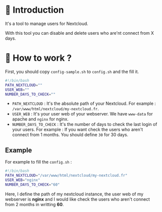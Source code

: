 # 🎯 Introduction

It's a tool to manage users for Nextcloud.

With this tool you can disable and delete users who are'nt connect from X days.

# 🔨 How to work ?

First, you should copy `config-sample.sh` to `config.sh` and the fill it.

```bash
#!/bin/bash
PATH_NEXTCLOUD=""
USER_WEB=""
NUMBER_DAYS_TO_CHECK=""
```

- `PATH_NEXTCLOUD` : It's the absolute path of your Nextcloud. For example : `/var/www/html/nextcloud/my-nextcloud.fr`.
- `USER_WEB` : It's your user web of your webserver. We have `www-data` for apache and `nginx` for nginx.
- `NUMBER_DAYS_TO_CHECK` : It's the number of days to check the last login of your users. For example : If you want check the users who aren't connect from 1 months. You should define `30` for 30 days.

## Example

For example to fill the `config.sh` :

```bash
#!/bin/bash
PATH_NEXTCLOUD="/var/www/html/nextcloud/my-nextcloud.fr"
USER_WEB="nginx"
NUMBER_DAYS_TO_CHECK="60"
```

Here, I define the path of my nextcloud instance, the user web of my webserver is **nginx** and I would like check the users who aren't connect from 2 months in writting **60**.

